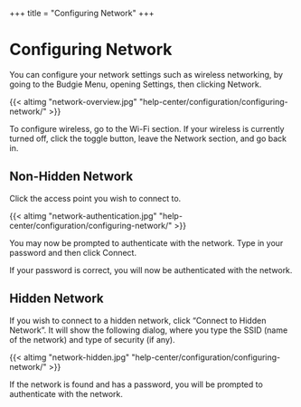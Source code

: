+++
title = "Configuring Network"
+++
# Configuring Network

You can configure your network settings such as wireless networking, by going to the Budgie Menu, opening Settings, then clicking Network.

{{< altimg "network-overview.jpg" "help-center/configuration/configuring-network/" >}}

To configure wireless, go to the Wi-Fi section. If your wireless is currently turned off, click the toggle button, leave the Network section, and go back in.

## Non-Hidden Network

Click the access point you wish to connect to.

{{< altimg "network-authentication.jpg" "help-center/configuration/configuring-network/" >}}

You may now be prompted to authenticate with the network. Type in your password and then click Connect.

If your password is correct, you will now be authenticated with the network.

## Hidden Network

If you wish to connect to a hidden network, click “Connect to Hidden Network”. It will show the following dialog, where you type the SSID (name of the network) and type of security (if any).

{{< altimg "network-hidden.jpg" "help-center/configuration/configuring-network/" >}}

If the network is found and has a password, you will be prompted to authenticate with the network.